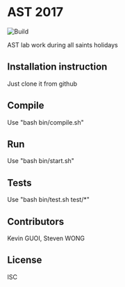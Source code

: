 # AST 2017

![Build](https://travis-ci.org/bt57100/ast_lab_work.svg?branch=master)

AST lab work during all saints holidays

## Installation instruction

Just clone it from github

## Compile

Use "bash bin/compile.sh"

## Run

Use "bash bin/start.sh"

## Tests

Use "bash bin/test.sh test/*"

## Contributors

Kevin GUOI, Steven WONG

## License

ISC
